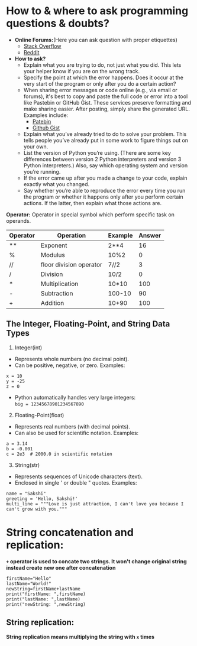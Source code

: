 # How to & where to ask programming questions & doubts?
- **Online Forums:**(Here you can ask question with proper etiquettes)
    - [Stack Overflow](https://stackoverflow.com/)
    - [Reddit](https://www.reddit.com/r/learnprogramming/)
- **How to ask?**
    - Explain what you are trying to do, not just what you did. This lets your helper know if you are on the wrong track.
    - Specify the point at which the error happens. Does it occur at the very start of the program or only after you do a certain action?
    - When sharing error messages or code online (e.g., via email or forums), it's best to copy and paste the full code or error into a tool like Pastebin or GitHub Gist. These services preserve formatting and make sharing easier. After posting, simply share the generated URL. Examples include:
        - [Patebin](https://pastebin.com/SzP2DbFx/)
        - [Github Gist](https://gist.github.com/)
    - Explain what you’ve already tried to do to solve your problem. This
    tells people you’ve already put in some work to figure things out on
    your own.
    - List the version of Python you’re using. (There are some key
    differences between version 2 Python interpreters and version 3
    Python interpreters.) Also, say which operating system and version
    you’re running.
    -  If the error came up after you made a change to your code, explain
    exactly what you changed.
    - Say whether you’re able to reproduce the error every time you run
    the program or whether it happens only after you perform certain
    actions. If the latter, then explain what those actions are.

**Operator:** Operator in special symbol which perform specific task on operands.

|Operator|Operation|Example|Answer|
|---------|--------|-------|------|
|**       |Exponent|2**4    |16   |
|%        |Modulus |10%2    |0    |
|//       |floor division operator|7//2|3|
|/|Division|10/2|0|
|*|Multiplication|10*10|100|
|-|Subtraction|100-10|90|
|+|Addition|10+90|100|

## The Integer, Floating-Point, and String Data Types
1. Integer(int)
- Represents whole numbers (no decimal point).
- Can be positive, negative, or zero.
Examples:
```
x = 10
y = -25
z = 0
```
- Python automatically handles very large integers:<br>
`big = 12345678901234567890
`
2. Floating-Point(float)
- Represents real numbers (with decimal points).
- Can also be used for scientific notation.
Examples:
```
a = 3.14
b = -0.001
c = 2e3  # 2000.0 in scientific notation
```
3. String(str)
- Represents sequences of Unicode characters (text).
- Enclosed in single ' or double " quotes.
Examples:
```
name = "Sakshi"
greeting = 'Hello, Sakshi!'
multi_line = """Love is just attraction, I can't love you because I can't grow with you."""
```

# String concatenation and replication: 
**`+` operator is used to concate two strings. It won't change original string instead create new one after concatenation**

```
firstName="Hello"
lastName="World!"
newString=firstName+lastName
print("firstName: ",firstName)
print("lastName: ",lastName)
print("newString: ",newString)
```
## String replication:
**String replication means multiplying the string with `x` times**
```
